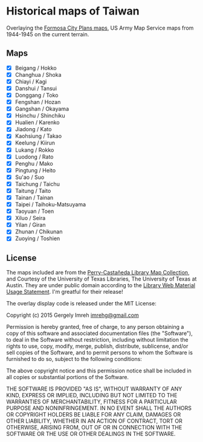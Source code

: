 # Historical maps of Taiwan

Overlaying the [Formosa City Plans maps][cityplans], US Army Map Service
maps from 1944-1945 on the current terrain.

## Maps

+ [x] Beigang / Hokko
+ [x] Changhua / Shoka
+ [x] Chiayi / Kagi
+ [x] Danshui / Tansui
+ [x] Donggang / Toko
+ [x] Fengshan / Hozan
+ [x] Gangshan / Okayama
+ [x] Hsinchu / Shinchiku
+ [x] Hualien / Karenko
+ [x] Jiadong / Kato
+ [x] Kaohsiung / Takao
+ [x] Keelung / Kiirun
+ [x] Lukang / Rokko
+ [x] Luodong / Rato
+ [x] Penghu / Mako
+ [x] Pingtung / Heito
+ [x] Su'ao / Suo
+ [x] Taichung / Taichu
+ [x] Taitung / Taito
+ [x] Tainan / Tainan
+ [x] Taipei / Taihoku-Matsuyama
+ [x] Taoyuan / Toen
+ [x] Xiluo / Seira
+ [x] Yilan / Giran
+ [x] Zhunan / Chikunan
+ [x] Zuoying / Toshien

## License

The maps included are from the [Perry-Castañeda Library Map Collection][pcl],
and Courtesy of the University of Texas Libraries, The University of Texas at Austin.
They are under public domain according to the [Library Web Material Usage Statement][mapcopy].
I'm greatful for their release!

The overlay display code is released under the MIT License:

Copyright (c) 2015 Gergely Imreh <imrehg@gmail.com>

Permission is hereby granted, free of charge, to any person obtaining a copy
of this software and associated documentation files (the "Software"), to deal
in the Software without restriction, including without limitation the rights
to use, copy, modify, merge, publish, distribute, sublicense, and/or sell
copies of the Software, and to permit persons to whom the Software is
furnished to do so, subject to the following conditions:

The above copyright notice and this permission notice shall be included in
all copies or substantial portions of the Software.

THE SOFTWARE IS PROVIDED "AS IS", WITHOUT WARRANTY OF ANY KIND, EXPRESS OR
IMPLIED, INCLUDING BUT NOT LIMITED TO THE WARRANTIES OF MERCHANTABILITY,
FITNESS FOR A PARTICULAR PURPOSE AND NONINFRINGEMENT. IN NO EVENT SHALL THE
AUTHORS OR COPYRIGHT HOLDERS BE LIABLE FOR ANY CLAIM, DAMAGES OR OTHER
LIABILITY, WHETHER IN AN ACTION OF CONTRACT, TORT OR OTHERWISE, ARISING FROM,
OUT OF OR IN CONNECTION WITH THE SOFTWARE OR THE USE OR OTHER DEALINGS IN
THE SOFTWARE.


[cityplans]: http://www.lib.utexas.edu/maps/ams/formosa_city_plans/
[mapcopy]: http://www.lib.utexas.edu/usage_statement.html "Library Web Material Usage Statement"
[pcl]: http://www.lib.utexas.edu/maps/ "Perry-Castañeda Library Map Collection"
